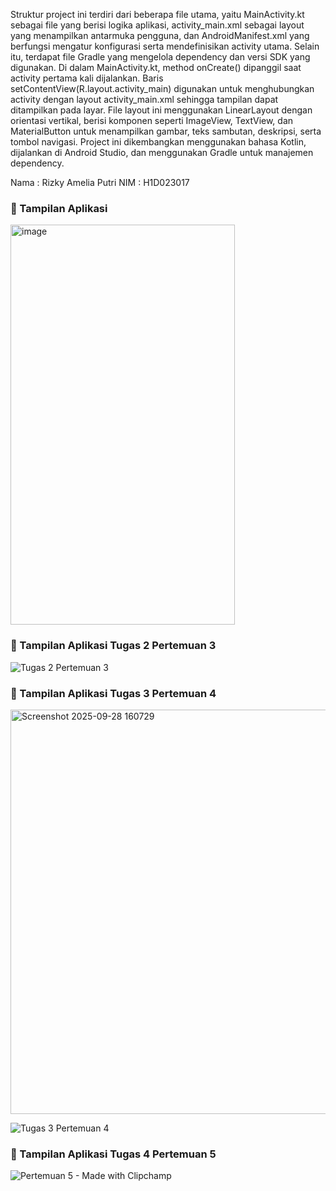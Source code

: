 Struktur project ini terdiri dari beberapa file utama, yaitu MainActivity.kt sebagai file yang berisi logika aplikasi, activity_main.xml sebagai layout yang menampilkan antarmuka pengguna, dan AndroidManifest.xml yang berfungsi mengatur konfigurasi serta mendefinisikan activity utama. Selain itu, terdapat file Gradle yang mengelola dependency dan versi SDK yang digunakan.
Di dalam MainActivity.kt, method onCreate() dipanggil saat activity pertama kali dijalankan. Baris setContentView(R.layout.activity_main) digunakan untuk menghubungkan activity dengan layout activity_main.xml sehingga tampilan dapat ditampilkan pada layar. File layout ini menggunakan LinearLayout dengan orientasi vertikal, berisi komponen seperti ImageView, TextView, dan MaterialButton untuk menampilkan gambar, teks sambutan, deskripsi, serta tombol navigasi.
Project ini dikembangkan menggunakan bahasa Kotlin, dijalankan di Android Studio, dan menggunakan Gradle untuk manajemen dependency.

Nama  : Rizky Amelia Putri
NIM   : H1D023017 

### 📸 Tampilan Aplikasi
<img width="359" height="640" alt="image" src="https://github.com/user-attachments/assets/c324cd5e-4f28-4bc4-a03f-f8c809d22b58" />

### 📸 Tampilan Aplikasi Tugas 2 Pertemuan 3
![Tugas 2 Pertemuan 3](https://github.com/user-attachments/assets/ba1ce2c5-32b8-4764-ae1b-891ef6d2f5ec)

### 📸 Tampilan Aplikasi Tugas 3 Pertemuan 4
<img width="1919" height="647" alt="Screenshot 2025-09-28 160729" src="https://github.com/user-attachments/assets/11a97a5d-f614-43a8-800a-b8442e69192c" />

![Tugas 3 Pertemuan 4](https://github.com/user-attachments/assets/3f982f82-cdf7-45cd-8d8d-593c8f7bce51)

### 📸 Tampilan Aplikasi Tugas 4 Pertemuan 5
![Pertemuan 5 - Made with Clipchamp](https://github.com/user-attachments/assets/091daf11-6e82-4bb9-a8c4-674620c91b4a)

